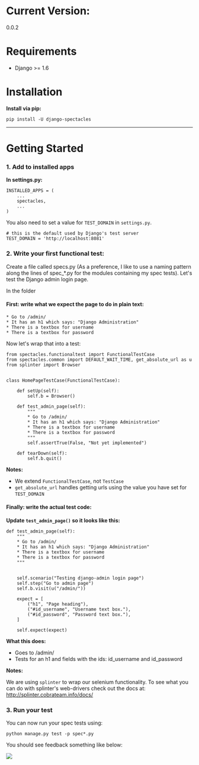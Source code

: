 # Current Version: 

0.0.2

# Requirements 

* Django >= 1.6

# Installation

**Install via pip:**

    pip install -U django-spectacles

---

# Getting Started 

### 1. Add to installed apps

**In settings.py:**

    INSTALLED_APPS = (
        ...
        spectacles,
        ...
    )
    
You also need to set a value for `TEST_DOMAIN` in `settings.py`. 

	# this is the default used by Django's test server
	TEST_DOMAIN = 'http://localhost:8081'



   
### 2. Write your first functional test: 

Create a file called specs.py 
(As a preference, I like to use a naming pattern along the lines of spec_*.py for the modules containing my spec tests). Let's test the Django admin login page. 

In the folder 

#### First: write what we expect the page to do in plain text:

    * Go to /admin/
	* It has an h1 which says: "Django Administration"
	* There is a textbox for username
	* There is a textbox for password     

Now let's wrap that into a test: 


	from spectacles.functionaltest import FunctionalTestCase
	from spectacles.common import DEFAULT_WAIT_TIME, get_absolute_url as u
	from splinter import Browser 


	class HomePageTestCase(FunctionalTestCase):

   		def setUp(self):
       	    self.b = Browser()

	    def test_admin_page(self):
	        """
			* Go to /admin/
        	* It has an h1 which says: "Django Administration"
        	* There is a textbox for username
        	* There is a textbox for password        
	        """
	        self.assertTrue(False, "Not yet implemented")
	        
		def tearDown(self):
       	    self.b.quit()

**Notes:**

* We extend `FunctionalTestCase`, not `TestCase`
* `get_absolute_url` handles getting urls using the value you have set for `TEST_DOMAIN`

#### Finally: write the actual test code:

**Update `test_admin_page()` so it looks like this:**


    def test_admin_page(self):
	    """
		* Go to /admin/
        * It has an h1 which says: "Django Administration"
        * There is a textbox for username
        * There is a textbox for password        
	    """
	 

        self.scenario("Testing django-admin login page")
        self.step("Go to admin page")
        self.b.visit(u("/admin/"))

        expect = [
            ("h1", "Page heading"),            
            ("#id_username", "Username text box."),            
            ("#id_password", "Password text box."),            
        ]

        self.expect(expect)

**What this does:**

* Goes to /admin/
* Tests for an h1 and fields with the ids: id_username and id_password

**Notes:**

We are using `splinter` to wrap our selenium functionality. To see what you can do with splinter's web-drivers check out the docs at: 
http://splinter.cobrateam.info/docs/


### 3. Run your test

You can now run your spec tests using:

    python manage.py test -p spec*.py
    
You should see feedback something like below: 

<img src="http://dropbox.christo.s3.amazonaws.com/spectacles-result.png" />